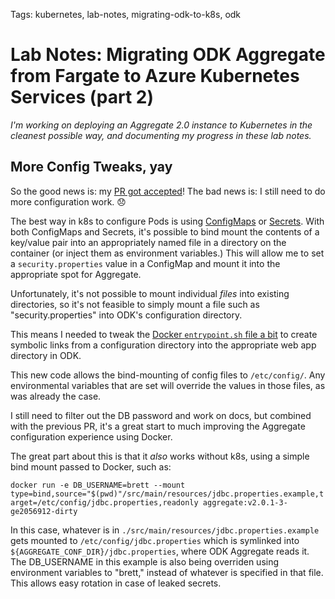 Tags: kubernetes, lab-notes, migrating-odk-to-k8s, odk

# Lab Notes: Migrating ODK Aggregate from Fargate to Azure Kubernetes Services (part 2)

*I'm working on deploying an Aggregate 2.0 instance to Kubernetes in the cleanest possible way, and documenting my progress in these lab notes.*

## More Config Tweaks, yay

So the good news is: my [PR got accepted](https://github.com/opendatakit/aggregate/pull/439)! The bad news is: I still need to do more configuration work. 😞

The best way in k8s to configure Pods is using [ConfigMaps](https://kubernetes.io/docs/tasks/configure-pod-container/configure-pod-configmap/) or [Secrets](https://kubernetes.io/docs/concepts/configuration/secret/). With both ConfigMaps and Secrets, it's possible to bind mount the contents of a key/value pair into an appropriately named file in a directory on the container (or inject them as environment variables.) This will allow me to set a `security.properties` value in a ConfigMap and mount it into the appropriate spot for Aggregate.

Unfortunately, it's not possible to mount individual *files* into existing directories, so it's not feasible to simply mount a file such as "security.properties" into ODK's configuration directory. 

This means I needed to tweak the [Docker `entrypoint.sh` file a bit](https://github.com/opendatakit/aggregate/compare/master...brettneese:docker-entrypoint-tweaks) to create symbolic links from a configuration directory into the appropriate web app directory in ODK. 

This new code allows the bind-mounting of config files to `/etc/config/`. Any environmental variables that are set will override the values in those files, as was already the case.

I still need to filter out the DB password and work on docs, but combined with the previous PR, it's a great start to much improving the Aggregate configuration experience using Docker.

The great part about this is that it _also_ works without k8s, using a simple bind mount passed to Docker, such as:

```docker run -e DB_USERNAME=brett --mount type=bind,source="$(pwd)"/src/main/resources/jdbc.properties.example,target=/etc/config/jdbc.properties,readonly aggregate:v2.0.1-3-ge2056912-dirty```

In this case, whatever is in `./src/main/resources/jdbc.properties.example` gets mounted to `/etc/config/jdbc.properties` which is symlinked into `${AGGREGATE_CONF_DIR}/jdbc.properties`, where ODK Aggregate reads it. The DB_USERNAME in this example is also being overriden using environment variables to "brett," instead of whatever is specified in that file. This allows easy rotation in case of leaked secrets.